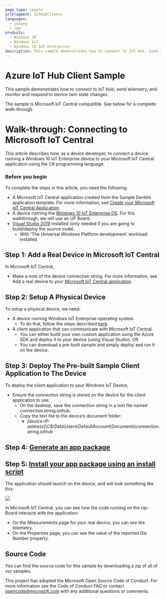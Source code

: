 ```yaml
---
page_type: sample
urlFragment: IoTHubClients
languages:
  - csharp
  - cpp
products:
  - Windows 10
  - Windows IoT
  - Windows 10 IoT Enterprise
description: This sample demonstrates how to connect to IoT Hub, send telemetry, and monitor and respond to device twin state changes.
---
```


# Azure IoT Hub Client Sample

This sample demonstrates how to connect to IoT Hub, send telemetry, and monitor and respond to device twin state changes.

The sample is Microsoft IoT Central compatible. See below for a complete walk-through.

# Walk-through: Connecting to Microsoft IoT Central

This article describes how, as a device developer, to connect a device running a Windows 10 IoT Enterprise device to your Microsoft IoT Central application using the C# programming language.

### Before you begin

To complete the steps in this article, you need the following:

- A Microsoft IoT Central application created from the Sample Devkits application template. For more information, see [Create your Microsoft IoT Central Application](https://docs.microsoft.com/en-us/microsoft-iot-central/howto-create-application).
- A device running the [Windows 10 IoT Enterprise OS](https://docs.microsoft.com/windows/iot/iot-enterprise/downloads).  For this walkthrough, we will use an UP Board.  
- [Visual Studio 2019](https://www.visualstudio.com/downloads/) installed (only needed if you are going to build/deploy the source code). 
  - With 'The Universal Windows Platform development' workload installed.

## Step 1: Add a Real Device in Microsoft IoT Central

In Microsoft IoT Central, 

- Make a note of the device connection string. For more information, see Add a real device to your [Microsoft IoT Central application](https://docs.microsoft.com/en-us/microsoft-iot-central/tutorial-add-device).

## Step 2: Setup A Physical Device

To setup a physical device, we need:

- A device running Windows IoT Enterprise operating system.
  - To do that, follow the steps described [here](https://developer.microsoft.com/en-us/windows/iot/getstarted/prototype/setupdevice).
- A client application that can communicate with Microsoft IoT Central.
  - You can either build your own custom application using the Azure SDK and deploy it to your device (using Visual Studio). OR
  - You can download a pre-built sample and simply deploy and run it on the device.

## Step 3: Deploy The Pre-built Sample Client Application to The Device

To deploy the client application to your Windows IoT Device,

- Ensure the connection string is stored on the device for the client application to use.
  - On the desktop, save the connection string in a text file named connection.string.iothub.
  - Copy the text file to the device’s document folder:
     - <i>[device-IP-address]</i>\C$\Data\Users\DefaultAccount\Documents\connection.string.iothub
     
## Step 4: [Generate an app package](https://docs.microsoft.com/windows/msix/package/packaging-uwp-apps#generate-an-app-package)
  
## Step 5: [Install your app package using an install script](https://docs.microsoft.com/windows/msix/package/packaging-uwp-apps#install-your-app-package-using-an-install-script)

The application should launch on the device, and will look something like this:

<img src="../../Resources/images/Azure/IoTHubClients/IoTHubClientScreenshot.png">

In Microsoft IoT Central, you can see how the code running on the Up-Board interacts with the application:

- On the Measurements page for your real device, you can see the telemetry.
- On the Properties page, you can see the value of the reported Die Number property.

## Source Code

You can find the source code for this sample by downloading a zip of all of our samples.

This project has adopted the Microsoft Open Source Code of Conduct. For more information see the Code of Conduct FAQ or contact <opencode@microsoft.com> with any additional questions or comments.

